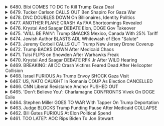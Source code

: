 <details>
<summary>6480. Bibi COMES TO DC To Kill Trump Gaza Deal</summary><br>

<a href="https://www.youtube.com/watch?v=NmS7XJDN7j8" target="_blank">
    <img src="https://img.youtube.com/vi/NmS7XJDN7j8/maxresdefault.jpg" 
        alt="[Youtube]" width="200">
</a>

# Bibi COMES TO DC To Kill Trump Gaza Deal


</details>

<details>
<summary>6479. Tucker Carlson CALLS OUT Ben Shapiro For Gaza War</summary><br>

<a href="https://www.youtube.com/watch?v=R22ftPDHuFk" target="_blank">
    <img src="https://img.youtube.com/vi/R22ftPDHuFk/maxresdefault.jpg" 
        alt="[Youtube]" width="200">
</a>

# Tucker Carlson CALLS OUT Ben Shapiro For Gaza War


</details>

<details>
<summary>6478. DNC DOUBLES DOWN On Billionaires, Identity Politics</summary><br>

<a href="https://www.youtube.com/watch?v=JbOZJzgSZdE" target="_blank">
    <img src="https://img.youtube.com/vi/JbOZJzgSZdE/maxresdefault.jpg" 
        alt="[Youtube]" width="200">
</a>

# DNC DOUBLES DOWN On Billionaires, Identity Politics


</details>

<details>
<summary>6477. ANOTHER PLANE CRASH As FAA Shortcomings Revealed</summary><br>

<a href="https://www.youtube.com/watch?v=lpgq6rSM6BU" target="_blank">
    <img src="https://img.youtube.com/vi/lpgq6rSM6BU/maxresdefault.jpg" 
        alt="[Youtube]" width="200">
</a>

# ANOTHER PLANE CRASH As FAA Shortcomings Revealed


</details>

<details>
<summary>6476. Krystal And Saagar DEBATE Elon, DOGE Gov Takeover</summary><br>

<a href="https://www.youtube.com/watch?v=QMKgzuWIXmY" target="_blank">
    <img src="https://img.youtube.com/vi/QMKgzuWIXmY/maxresdefault.jpg" 
        alt="[Youtube]" width="200">
</a>

# Krystal And Saagar DEBATE Elon, DOGE Gov Takeover


</details>

<details>
<summary>6475. 'WILL BE PAIN': Trump SMACKS Mexico, Canada With 25% Tariff</summary><br>

<a href="https://www.youtube.com/watch?v=-9tokrZ9Txc" target="_blank">
    <img src="https://img.youtube.com/vi/-9tokrZ9Txc/maxresdefault.jpg" 
        alt="[Youtube]" width="200">
</a>

# 'WILL BE PAIN': Trump SMACKS Mexico, Canada With 25% Tariff


</details>

<details>
<summary>6474. Jewish Author BLASTS ADL Whitewash of Elon "Salute"</summary><br>

<a href="https://www.youtube.com/watch?v=X8Cy92mzto8" target="_blank">
    <img src="https://img.youtube.com/vi/X8Cy92mzto8/maxresdefault.jpg" 
        alt="[Youtube]" width="200">
</a>

# Jewish Author BLASTS ADL Whitewash of Elon "Salute"


</details>

<details>
<summary>6473. Jeremy Corbell CALLS OUT Trump New Jersey Drone Coverup</summary><br>

<a href="https://www.youtube.com/watch?v=2JcPSZe4pO8" target="_blank">
    <img src="https://img.youtube.com/vi/2JcPSZe4pO8/maxresdefault.jpg" 
        alt="[Youtube]" width="200">
</a>

# Jeremy Corbell CALLS OUT Trump New Jersey Drone Coverup


</details>

<details>
<summary>6472. Trump BACKS DOWN After Medicaid Chaos</summary><br>

<a href="https://www.youtube.com/watch?v=maSPUAAwGso" target="_blank">
    <img src="https://img.youtube.com/vi/maSPUAAwGso/maxresdefault.jpg" 
        alt="[Youtube]" width="200">
</a>

# Trump BACKS DOWN After Medicaid Chaos


</details>

<details>
<summary>6471. Tulsi FLIPS on Snowden After Warhawks Freak</summary><br>

<a href="https://www.youtube.com/watch?v=YmjVQIQC380" target="_blank">
    <img src="https://img.youtube.com/vi/YmjVQIQC380/maxresdefault.jpg" 
        alt="[Youtube]" width="200">
</a>

# Tulsi FLIPS on Snowden After Warhawks Freak


</details>

<details>
<summary>6470. Krystal And Saagar DEBATE RFK Jr After WILD Hearing</summary><br>

<a href="https://www.youtube.com/watch?v=bcjFMrKCDR8" target="_blank">
    <img src="https://img.youtube.com/vi/bcjFMrKCDR8/maxresdefault.jpg" 
        alt="[Youtube]" width="200">
</a>

# Krystal And Saagar DEBATE RFK Jr After WILD Hearing


</details>

<details>
<summary>6469. BREAKING: All DC Crash Victims Feared Dead After Helicopter Collision</summary><br>

<a href="https://www.youtube.com/watch?v=sm4UHJzyYgQ" target="_blank">
    <img src="https://img.youtube.com/vi/sm4UHJzyYgQ/maxresdefault.jpg" 
        alt="[Youtube]" width="200">
</a>

# BREAKING: All DC Crash Victims Feared Dead After Helicopter Collision


</details>

<details>
<summary>6468. Israel FURIOUS As Trump Envoy SHOCK Gaza Visit</summary><br>

<a href="https://www.youtube.com/watch?v=cuDIsSbn9QE" target="_blank">
    <img src="https://img.youtube.com/vi/cuDIsSbn9QE/maxresdefault.jpg" 
        alt="[Youtube]" width="200">
</a>

# Israel FURIOUS As Trump Envoy SHOCK Gaza Visit


</details>

<details>
<summary>6467. US, NATO CAUGHT In Romania COUP As Election CANCELLED</summary><br>

<a href="https://www.youtube.com/watch?v=5DbmgndlEto" target="_blank">
    <img src="https://img.youtube.com/vi/5DbmgndlEto/maxresdefault.jpg" 
        alt="[Youtube]" width="200">
</a>

# US, NATO CAUGHT In Romania COUP As Election CANCELLED


</details>

<details>
<summary>6466. CNN Liberal Resistance Anchor PUSHED OUT</summary><br>

<a href="https://www.youtube.com/watch?v=G_t52lzuOcE" target="_blank">
    <img src="https://img.youtube.com/vi/G_t52lzuOcE/maxresdefault.jpg" 
        alt="[Youtube]" width="200">
</a>

# CNN Liberal Resistance Anchor PUSHED OUT


</details>

<details>
<summary>6465. 'Don't Believe You': Charlamagne CONFRONTS Vivek On DOGE Exile</summary><br>

<a href="https://www.youtube.com/watch?v=3JH9hoxkY0w" target="_blank">
    <img src="https://img.youtube.com/vi/3JH9hoxkY0w/maxresdefault.jpg" 
        alt="[Youtube]" width="200">
</a>

# 'Don't Believe You': Charlamagne CONFRONTS Vivek On DOGE Exile


</details>

<details>
<summary>6464. Stephen Miller GOES TO WAR With Tapper On Trump Deportation</summary><br>

<a href="https://www.youtube.com/watch?v=JFibRH2wcHc" target="_blank">
    <img src="https://img.youtube.com/vi/JFibRH2wcHc/maxresdefault.jpg" 
        alt="[Youtube]" width="200">
</a>

# Stephen Miller GOES TO WAR With Tapper On Trump Deportation


</details>

<details>
<summary>6463. Judge BLOCKS Trump Funding Pause After Medicaid COLLAPSE</summary><br>

<a href="https://www.youtube.com/watch?v=MCFKcFgcqSU" target="_blank">
    <img src="https://img.youtube.com/vi/MCFKcFgcqSU/maxresdefault.jpg" 
        alt="[Youtube]" width="200">
</a>

# Judge BLOCKS Trump Funding Pause After Medicaid COLLAPSE


</details>

<details>
<summary>6462. Bill Gates FURIOUS At Elon Political Spend</summary><br>

<a href="https://www.youtube.com/watch?v=QTFapV11vjg" target="_blank">
    <img src="https://img.youtube.com/vi/QTFapV11vjg/maxresdefault.jpg" 
        alt="[Youtube]" width="200">
</a>

# Bill Gates FURIOUS At Elon Political Spend


</details>

<details>
<summary>6461. TOO LATE?: AOC Rips Biden To Jon Stewart</summary><br>

<a href="https://www.youtube.com/watch?v=02f6pzpYERs" target="_blank">
    <img src="https://img.youtube.com/vi/02f6pzpYERs/maxresdefault.jpg" 
        alt="[Youtube]" width="200">
</a>

# TOO LATE?: AOC Rips Biden To Jon Stewart


</details>


